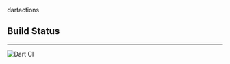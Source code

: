 dartactions

<h2>Build Status</h2>
<hr />

![Dart CI](https://github.com/alainseys/dartactions/workflows/Dart%20CI/badge.svg)
